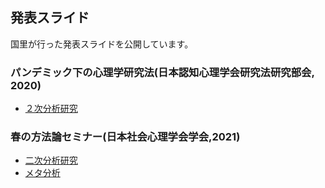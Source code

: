 ## 発表スライド

国里が行った発表スライドを公開しています。

### パンデミック下の心理学研究法(日本認知心理学会研究法研究部会, 2020)

- [２次分析研究](secondary_analysis/secondary_analysis.html)

### 春の方法論セミナー(日本社会心理学会学会,2021)

- [二次分析研究](spring_seminar_JSSP_2021/secondary_analysis/slide.html)
- [メタ分析](spring_seminar_JSSP_2021/meta_analysis/slide.html)
